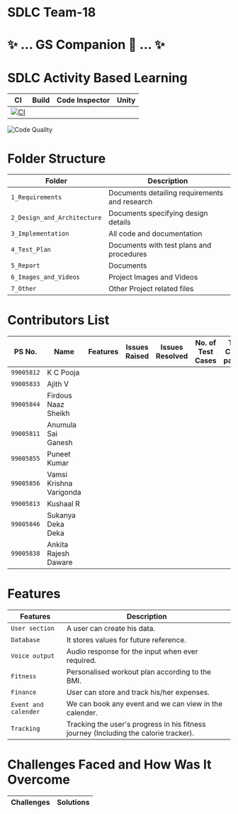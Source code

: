 # SDLC Team-18 
# ✨ ... GS Companion 🤖 ... ✨

# SDLC Activity Based Learning
CI | Build | Code Inspector | Unity | 
------|----------|-------|--------------|
[![CI](https://github.com/ajith-io/SDLC_18_Geek_Squad/actions/workflows/main.yml/badge.svg)](https://github.com/ajith-io/SDLC_18_Geek_Squad/actions/workflows/main.yml)||
![Code Quality](https://www.code-inspector.com/project/26754/score/svg)

# Folder Structure
| Folder | Description |
|--------|-------------|
|`1_Requirements`|  Documents detailing requirements and research     |
|`2_Design_and_Architecture`|Documents specifying design details|
|`3_Implementation`|All code and documentation|
|`4_Test_Plan`|Documents with test plans and procedures|
|`5_Report`|Documents|
|`6_Images_and_Videos`| Project Images and Videos|
|`7_Other`|Other Project related files|

# Contributors List
| PS No. | Name |Features| Issues Raised | Issues Resolved| No. of Test Cases|Test Cases passes|
|---------|-----|------|-----|----|---|----|
|`99005812`| K C Pooja|
|`99005833`|Ajith V|
|`99005844`|Firdous Naaz Sheikh|
|`99005811`|Anumula Sai Ganesh|
|`99005855`|Puneet Kumar|
|`99005856`|Vamsi Krishna Varigonda|
|`99005813`|Kushaal R|
|`99005846`|Sukanya Deka Deka|
|`99005838`|Ankita Rajesh Daware|

# Features #
  Features            | Description
-------------------| -----------------------------------------
`User section`     | A user can create his data.
`Database`         | It stores values for future reference.
`Voice output`     | Audio response for the input when ever required.
`Fitness`          | Personalised workout plan according to the BMI.
`Finance`          | User can store and track his/her expenses.
`Event and calender`| We can book any event and we can view in the calender.
`Tracking`| Tracking the user's progress in his fitness journey (Including the calorie tracker).

# Challenges Faced and How Was It Overcome
|Challenges|Solutions|
|----|------|
